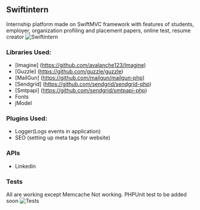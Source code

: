 ## Swiftintern ##
Internship platform made on SwiftMVC framework with features of students, employer, organization profiling and placement papers, online test, resume creator
![Swiftintern](https://github.com/Swiftintern/Swiftintern/blob/master/public/assets/images/newsletter/header.png?raw=true)

### Libraries Used: ###
- [Imagine] (https://github.com/avalanche123/Imagine)
- [Guzzle] (https://github.com/guzzle/guzzle)
- [MailGun] (https://github.com/mailgun/mailgun-php)
- [Sendgrid] (https://github.com/sendgrid/sendgrid-php)
- [Smtpapi] (https://github.com/sendgrid/smtpapi-php)
- Fonts
- jModel

### Plugins Used: ###
- Logger(Logs events in application)
- SEO (setting up meta tags for website)
 
### APIs ###
- Linkedin

### Tests ###
All are working except Memcache Not working.
PHPUnit test to be added soon
![Tests](https://github.com/Swiftintern/Swiftintern/blob/master/public/assets/images/screenshots/tests.png?raw=true)
